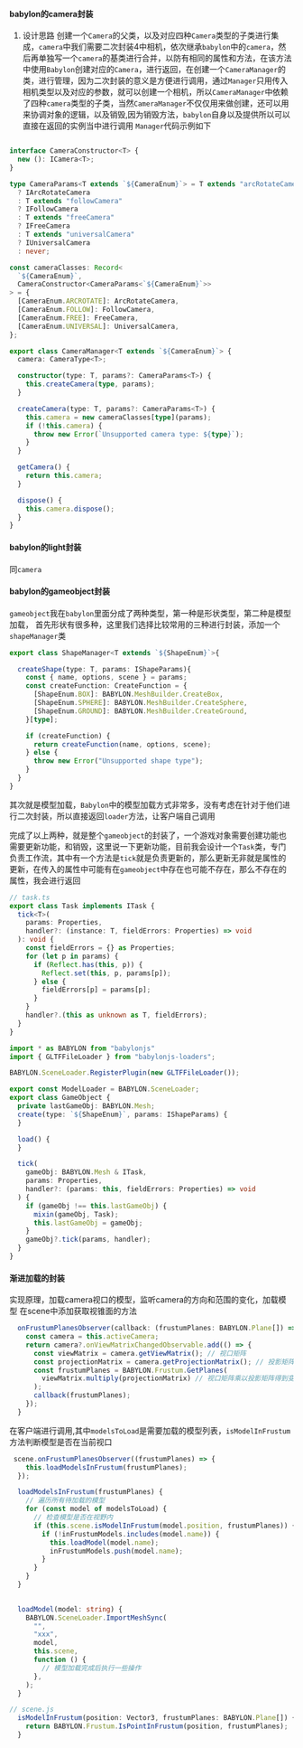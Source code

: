#### babylon的camera封装
1. 设计思路
创建一个`Camera`的父类，以及对应四种`Camera`类型的子类进行集成，`camera`中我们需要二次封装4中相机，依次继承`babylon`中的`camera`，然后再单独写一个`camera`的基类进行合并，以防有相同的属性和方法，在该方法中使用`Babylon`创建对应的`Camera`，进行返回，在创建一个`CameraManager`的类，进行管理，因为二次封装的意义是方便进行调用，通过`Manager`只用传入相机类型以及对应的参数，就可以创建一个相机，所以`CameraManager`中依赖了四种`camera`类型的子类，当然`CameraManager`不仅仅用来做创建，还可以用来协调对象的逻辑，以及销毁,因为销毁方法，`babylon`自身以及提供所以可以直接在返回的实例当中进行调用
`Manager`代码示例如下
```ts

interface CameraConstructor<T> {
  new (): ICamera<T>;
}

type CameraParams<T extends `${CameraEnum}`> = T extends "arcRotateCamera"
  ? IArcRotateCamera
  : T extends "followCamera"
  ? IFollowCamera
  : T extends "freeCamera"
  ? IFreeCamera
  : T extends "universalCamera"
  ? IUniversalCamera
  : never;

const cameraClasses: Record<
  `${CameraEnum}`,
  CameraConstructor<CameraParams<`${CameraEnum}`>>
> = {
  [CameraEnum.ARCROTATE]: ArcRotateCamera,
  [CameraEnum.FOLLOW]: FollowCamera,
  [CameraEnum.FREE]: FreeCamera,
  [CameraEnum.UNIVERSAL]: UniversalCamera,
};

export class CameraManager<T extends `${CameraEnum}`> {
  camera: CameraType<T>;

  constructor(type: T, params?: CameraParams<T>) {
    this.createCamera(type, params);
  }

  createCamera(type: T, params?: CameraParams<T>) {
    this.camera = new cameraClasses[type](params);
    if (!this.camera) {
      throw new Error(`Unsupported camera type: ${type}`);
    }
  }

  getCamera() {
    return this.camera;
  }

  dispose() {
    this.camera.dispose();
  }
}


```

#### babylon的light封装
同`camera`

#### babylon的gameobject封装
`gameobject`我在`babylon`里面分成了两种类型，第一种是形状类型，第二种是模型加载，
首先形状有很多种，这里我们选择比较常用的三种进行封装，添加一个`shapeManager`类

```ts
export class ShapeManager<T extends `${ShapeEnum}`>{

  createShape(type: T, params: IShapeParams){
    const { name, options, scene } = params;
    const createFunction: CreateFunction = {
      [ShapeEnum.BOX]: BABYLON.MeshBuilder.CreateBox,
      [ShapeEnum.SPHERE]: BABYLON.MeshBuilder.CreateSphere,
      [ShapeEnum.GROUND]: BABYLON.MeshBuilder.CreateGround,
    }[type];

    if (createFunction) {
      return createFunction(name, options, scene);
    } else {
      throw new Error("Unsupported shape type");
    }
  }
}

```
其次就是模型加载，`Babylon`中的模型加载方式非常多，没有考虑在针对于他们进行二次封装，所以直接返回`loader`方法，让客户端自己调用


完成了以上两种，就是整个`gameobject`的封装了，一个游戏对象需要创建功能也需要更新功能，和销毁，这里说一下更新功能，目前我会设计一个`Task`类，专门负责工作流，其中有一个方法是`tick`就是负责更新的，那么更新无非就是属性的更新，在传入的属性中可能有在`gameobject`中存在也可能不存在，那么不存在的属性，我会进行返回
```ts
// task.ts
export class Task implements ITask {
  tick<T>(
    params: Properties,
    handler?: (instance: T, fieldErrors: Properties) => void
  ): void {
    const fieldErrors = {} as Properties;
    for (let p in params) {
      if (Reflect.has(this, p)) {
        Reflect.set(this, p, params[p]);
      } else {
        fieldErrors[p] = params[p];
      }
    }
    handler?.(this as unknown as T, fieldErrors);
  }
}

```

```ts
import * as BABYLON from "babylonjs"
import { GLTFFileLoader } from "babylonjs-loaders";

BABYLON.SceneLoader.RegisterPlugin(new GLTFFileLoader());

export const ModelLoader = BABYLON.SceneLoader;
export class GameObject {
  private lastGameObj: BABYLON.Mesh;
  create(type: `${ShapeEnum}`, params: IShapeParams) {
  }

  load() {
  }

  tick(
    gameObj: BABYLON.Mesh & ITask,
    params: Properties,
    handler?: (params: this, fieldErrors: Properties) => void
  ) {
    if (gameObj !== this.lastGameObj) {
      mixin(gameObj, Task);
      this.lastGameObj = gameObj;
    }
    gameObj?.tick(params, handler);
  }
}
```

#### 渐进加载的封装
实现原理，加载camera视口的模型，监听camera的方向和范围的变化，加载模型
在scene中添加获取视锥面的方法
```ts
  onFrustumPlanesObserver(callback: (frustumPlanes: BABYLON.Plane[]) => void) {
    const camera = this.activeCamera;
    return camera?.onViewMatrixChangedObservable.add(() => {
      const viewMatrix = camera.getViewMatrix(); // 视口矩阵
      const projectionMatrix = camera.getProjectionMatrix(); // 投影矩阵
      const frustumPlanes = BABYLON.Frustum.GetPlanes(
        viewMatrix.multiply(projectionMatrix) // 视口矩阵乘以投影矩阵得到变换矩阵
      );
      callback(frustumPlanes);
    });
  }
```
在客户端进行调用,其中`modelsToLoad`是需要加载的模型列表，`isModelInFrustum`方法判断模型是否在当前视口
```ts
 scene.onFrustumPlanesObserver((frustumPlanes) => {
    this.loadModelsInFrustum(frustumPlanes);
  });

  loadModelsInFrustum(frustumPlanes) {
    // 遍历所有待加载的模型
    for (const model of modelsToLoad) {
      // 检查模型是否在视野内
      if (this.scene.isModelInFrustum(model.position, frustumPlanes)) {
        if (!inFrustumModels.includes(model.name)) {
          this.loadModel(model.name);
          inFrustumModels.push(model.name);
        }
      }
    }
  }

  
  loadModel(model: string) {
    BABYLON.SceneLoader.ImportMeshSync(
      "",
      "xxx",
      model,
      this.scene,
      function () {
        // 模型加载完成后执行一些操作
      },
    );
  }
```

```ts
// scene.js
  isModelInFrustum(position: Vector3, frustumPlanes: BABYLON.Plane[]) {
    return BABYLON.Frustum.IsPointInFrustum(position, frustumPlanes);
  }
```